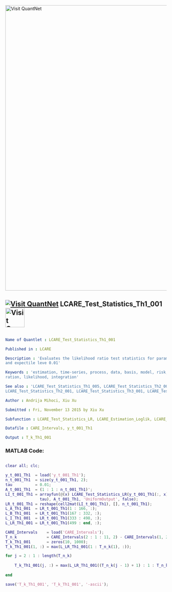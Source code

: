 
[<img src="https://github.com/QuantLet/Styleguide-and-FAQ/blob/master/pictures/banner.png" width="888" alt="Visit QuantNet">](http://quantlet.de/)

## [<img src="https://github.com/QuantLet/Styleguide-and-FAQ/blob/master/pictures/qloqo.png" alt="Visit QuantNet">](http://quantlet.de/) **LCARE_Test_Statistics_Th1_001** [<img src="https://github.com/QuantLet/Styleguide-and-FAQ/blob/master/pictures/QN2.png" width="60" alt="Visit QuantNet 2.0">](http://quantlet.de/)

```yaml

Name of Quantlet : LCARE_Test_Statistics_Th1_001

Published in : LCARE

Description : 'Evaluates the likelihood ratio test statistics for parameter constellation theta1
and expectile leve 0.01'

Keywords : 'estimation, time-series, process, data, basis, model, risk, parameter, likelihood
ration, likelihood, integration'

See also : 'LCARE_Test_Statistics_Th1_005, LCARE_Test_Statistics_Th2_005,
LCARE_Test_Statistics_Th2_001, LCARE_Test_Statistics_Th3_001, LCARE_Test_Statistics_Th3_005'

Author : Andrija Mihoci, Xiu Xu

Submitted : Fri, November 13 2015 by Xiu Xu

Subfunction : LCARE_Test_Statistics_LR, LCARE_Estimation_Loglik, LCARE_Loglik

Datafile : CARE_Intervals, y_t_001_Th1

Output : T_k_Th1_001

```


### MATLAB Code:
```matlab

clear all; clc;

y_t_001_Th1  = load('y_t_001_Th1');  
n_t_001_Th1  = size(y_t_001_Th1, 2);
tau          = 0.01;
A_t_001_Th1  = (1 : 1 : n_t_001_Th1)';
LI_t_001_Th1 = arrayfun(@(x) LCARE_Test_Statistics_LR(y_t_001_Th1(:, x), ...
               tau), A_t_001_Th1, 'UniformOutput', false);
LR_t_001_Th1 = reshape(cell2mat(LI_t_001_Th1), [], n_t_001_Th1);
L_A_Th1_001  = LR_t_001_Th1(1 : 166, :);
L_B_Th1_001  = LR_t_001_Th1(167 : 332, :);
L_I_Th1_001  = LR_t_001_Th1(333 : 498, :);
L_LR_Th1_001 = LR_t_001_Th1(499 : end, :);

CARE_Intervals    = load('CARE_Intervals');
T_n_k             = CARE_Intervals(2 : 1 : 11, 2) - CARE_Intervals(1, 2);
T_k_Th1_001       = zeros(10, 1000);
T_k_Th1_001(1, :) = max(L_LR_Th1_001(1 : T_n_k(1), :));

for j = 2 : 1 : length(T_n_k)
    
    T_k_Th1_001(j, :) = max(L_LR_Th1_001((T_n_k(j - 1) + 1) : 1 : T_n_k(j), :));  
    
end

save('T_k_Th1_001', 'T_k_Th1_001', '-ascii');

```
